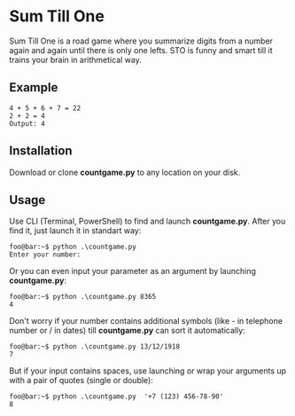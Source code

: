 # Sum Till One

Sum Till One is a road game where you summarize digits from a number again and again until there is only one lefts. STO is funny and smart till it trains your brain in arithmetical way.

## Example

```Input: 4567 \n
4 + 5 + 6 + 7 = 22
2 + 2 = 4
Output: 4
```

## Installation

Download or clone **countgame.py** to any location on your disk.

## Usage
Use CLI (Terminal, PowerShell) to find and launch **countgame.py**. After you find it, just launch it in standart way:

```console
foo@bar:~$ python .\countgame.py
Enter your number:
```

Or you can even input your parameter as an argument by launching **countgame.py**:

```console
foo@bar:~$ python .\countgame.py 8365
4
```

Don't worry if your number contains additional symbols (like - in telephone number or / in dates) till **countgame.py** can sort it automatically:

```console
foo@bar:~$ python .\countgame.py 13/12/1918
7
```

But if your input contains spaces, use launching or wrap your arguments up with a pair of quotes (single or double):

```console
foo@bar:~$ python .\countgame.py  '+7 (123) 456-78-90'
8
```
